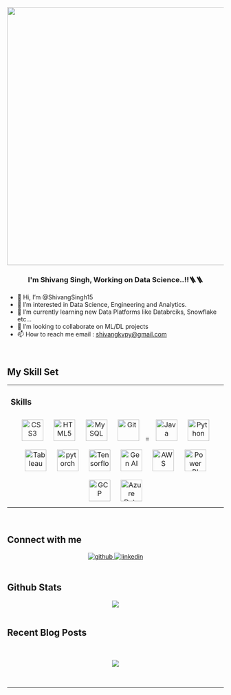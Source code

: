 

<div align="center">
<img src="https://rishavanand.github.io/static/images/greetings.gif" align="center" height="" width="600" />
</div>  
  

### <div align="center">I'm Shivang Singh, Working on Data Science..!!🪜🪜</div>  
  

- 👋 Hi, I’m @ShivangSingh15
- 👀 I’m interested in Data Science, Engineering and Analytics.
- 🌱 I’m currently learning new Data Platforms like Databrciks, Snowflake etc...
- 💞️ I’m looking to collaborate on ML/DL projects
- 📫 How to reach me email : shivangkvpy@gmail.com

<br/>  


## My Skill Set  
<table><tr><td valign="top" width="33%">



### Skills  
<div align="center">   
<a href="https://www.w3schools.com/css/" target="_blank"><img style="margin: 10px" src="https://profilinator.rishav.dev/skills-assets/css3-original-wordmark.svg" alt="CSS3" height="50" /></a>  
<a href="https://en.wikipedia.org/wiki/HTML5" target="_blank"><img style="margin: 10px" src="https://profilinator.rishav.dev/skills-assets/html5-original-wordmark.svg" alt="HTML5" height="50" /></a>    
<a href="https://www.mysql.com/" target="_blank"><img style="margin: 10px" src="https://profilinator.rishav.dev/skills-assets/mysql-original-wordmark.svg" alt="MySQL" height="50" /></a>  
<a href="https://github.com/" target="_blank"><img style="margin: 10px" src="https://profilinator.rishav.dev/skills-assets/git-scm-icon.svg" alt="Git" height="50" /></a>  =  
<a href="https://www.java.com/" target="_blank"><img style="margin: 10px" src="https://profilinator.rishav.dev/skills-assets/java-original-wordmark.svg" alt="Java" height="50" /></a>  
<a href="https://www.python.org/" target="_blank"><img style="margin: 10px" src="https://profilinator.rishav.dev/skills-assets/python-original.svg" alt="Python" height="50" /></a>  
<a href="https://www.tableau.com/" target="_blank"><img style="margin: 10px" src="https://profilinator.rishav.dev/skills-assets/tableau.svg" alt="Tableau" height="50" /></a>  
<a href="https://pytorch.org/" target="_blank"><img style="margin: 10px" src="https://profilinator.rishav.dev/skills-assets/pytorch-icon.svg" alt="pytorch" height="50" /></a> 
<a href="https://www.tensorflow.org/" target="_blank"><img style="margin: 10px" src="https://editor.analyticsvidhya.com/uploads/22024tf.png" alt="Tensorflow" height="50" /></a>
<a href="https://generativeai.net/" target="_blank"><img style="margin: 10px" src="https://c8.alamy.com/comp/PFTXFA/artificial-intelligence-brain-icon-vector-ai-technology-concept-symbol-design-element-PFTXFA.jpg" alt="Gen AI" height="50" /></a>
<a href="https://aws.amazon.com/" target="_blank"><img style="margin: 10px" src="https://encrypted-tbn0.gstatic.com/images?q=tbn:ANd9GcSMG6QtFiFWPugbhk_Exio8BSEfzAdjulSwlg&s" alt="AWS" height="50" /></a>
<a href="https://app.powerbi.com/" target="_blank"><img style="margin: 10px" src="https://encrypted-tbn0.gstatic.com/images?q=tbn:ANd9GcSsv1gL_pva-CW0i-0T7Rj0k9aaGqQSYe-hxg&s" alt="Power BI" height="50" /></a>
<a href="https://cloud.google.com/" target="_blank"><img style="margin: 10px" src="https://encrypted-tbn0.gstatic.com/images?q=tbn:ANd9GcS37YGljl9boItPoEcpQVkctbsQlCCeagwaFg&s" alt="GCP" height="50" /></a>
<a href="https://azure.microsoft.com/en-gb/" target="_blank"><img style="margin: 10px" src="https://files.cdata.com/media/media/2rabxtck/azure-data-factory.png" alt="Azure Data Factory" height="50" /></a>
</div>


</td>



</td></tr></table>  

<br/>  


## Connect with me  
<div align="center">
<!-- <a href="https://twitter.com/theavinashreddy" target="_blank"> -->
<!-- <img src=https://img.shields.io/badge/twitter-%2300acee.svg?&style=for-the-badge&logo=twitter&logoColor=white alt=twitter style="margin-bottom: 5px;" /> -->
</a>
<a href="https://github.com/https://github.com/ShivangSingh15" target="_blank">
<img src=https://img.shields.io/badge/github-%2324292e.svg?&style=for-the-badge&logo=github&logoColor=white alt=github style="margin-bottom: 5px;" />
</a>
<a href="https://linkedin.com/in/https://www.linkedin.com/in/shivang-singh-15092002/" target="_blank">
<img src=https://img.shields.io/badge/linkedin-%231E77B5.svg?&style=for-the-badge&logo=linkedin&logoColor=white alt=linkedin style="margin-bottom: 5px;" />
</a>

</div>  
  

<br/>  


## Github Stats  
<div align="center"><img src="https://github-readme-stats.vercel.app/api?username=ShivangSingh15&show_icons=true&count_private=true&hide_border=true" align="center" /></div>  

<br/>  


## Recent Blog Posts  
  

<br/>  

  

<br/>  

<div align="center">
<img src="https://komarev.com/ghpvc/?username=ShivangSingh15&&style=flat-square" align="center" />
</div>  
  

<br/>  


<br />

----


<!---
ShivangSingh15/ShivangSingh15 is a ✨ special ✨ repository because its `README.md` (this file) appears on your GitHub profile.
You can click the Preview link to take a look at your changes.
--->


